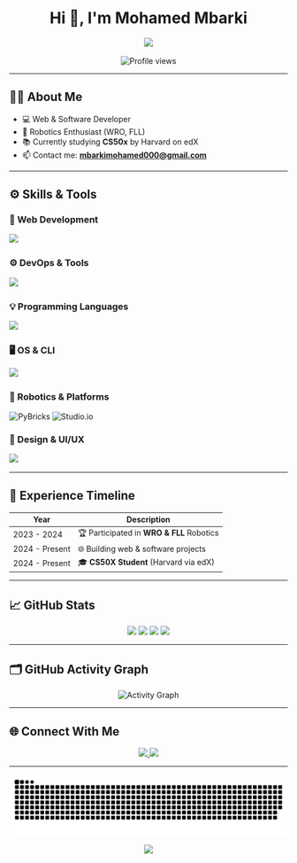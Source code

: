 <h1 align="center">Hi 👋, I'm Mohamed Mbarki</h1>

<div align="center">
  <a href="https://github.com/mohammedmbarki" target="_blank">
    <img src="https://readme-typing-svg.herokuapp.com?color=00FF00&size=24&center=true&vCenter=true&width=600&lines=Hello+World!+I+Am+Mohamed.;Computer+Science+Learner.;Coding+is+my+vibe.">
  </a>
</div>

<p align="center">
  <img src="https://komarev.com/ghpvc/?username=mohammedmbarki&label=Profile+Views&color=0e75b6&style=flat" alt="Profile views">
</p>

---

## 🧑‍💻 About Me

- 💻 Web & Software Developer  
- 🤖 Robotics Enthusiast (WRO, FLL)  
- 📚 Currently studying **CS50x** by Harvard on edX  
- 📫 Contact me: **mbarkimohamed000@gmail.com**

---

## ⚙️ Skills & Tools

### 🧱 Web Development
<p>
  <img src="https://skillicons.dev/icons?i=html,css,js,tailwind,ts,react,nextjs" />
</p>

### ⚙️ DevOps & Tools
<p>
  <img src="https://skillicons.dev/icons?i=git,github,docker,aws,bash,npm" />
</p>

### 💡 Programming Languages
<p>
  <img src="https://skillicons.dev/icons?i=py,c" />
</p>

### 🖥️ OS & CLI
<p>
  <img src="https://skillicons.dev/icons?i=linux,ubuntu,windows,raspberrypi,bash" />
</p>

### 🤖 Robotics & Platforms
<p>
  <img src="https://github.com/user-attachments/assets/cf6f005f-117e-4622-895a-0a03242523a4" width="48" height="48" alt="PyBricks">
  <img src="https://github.com/user-attachments/assets/edb12939-89fa-4278-ab11-1379f4e789bc" width="50" alt="Studio.io">
</p>

### 🎨 Design & UI/UX
<p>
  <img src="https://skillicons.dev/icons?i=figma,ai,ps,pr,notion" />
</p>

---

## 📆 Experience Timeline

| Year           | Description                                  |
|----------------|----------------------------------------------|
| 2023 - 2024    | 🏆 Participated in **WRO & FLL** Robotics     |
| 2024 - Present | 🌐 Building web & software projects           |
| 2024 - Present | 🎓 **CS50X Student** (Harvard via edX)        |

---

## 📈 GitHub Stats

<div align="center">
  <img src="https://github-readme-stats.vercel.app/api?username=mohammedmbarki&show_icons=true&theme=radical&hide_border=true&count_private=true" height="150"/>
  <img src="https://github-readme-stats.vercel.app/api/top-langs/?username=mohammedmbarki&layout=compact&theme=radical&hide_border=true" height="150"/>
  <img src="https://streak-stats.demolab.com/?user=mohammedmbarki&theme=radical&hide_border=true" height="150"/>
  <img src="https://github-profile-trophy.vercel.app/?username=mohammedmbarki&theme=dracula&margin-w=10&margin-h=10" height="150"/>
</div>

---

## 🗂️ GitHub Activity Graph

<div align="center">
  <img src="https://github-readme-activity-graph.vercel.app/graph?username=mohammedmbarki&theme=react-dark&hide_border=true" alt="Activity Graph">
</div>

---

## 🌐 Connect With Me

<div align="center">
  <a href="mailto:mbarkimohamed000@gmail.com" target="_blank">
    <img src="https://img.shields.io/badge/Gmail-D14836?style=for-the-badge&logo=gmail&logoColor=white" height="35"/>
  </a>
  <a href="https://www.linkedin.com/in/mohamed-m-barki-8777ba320/" target="_blank">
    <img src="https://img.shields.io/badge/LinkedIn-0077B5?style=for-the-badge&logo=linkedin&logoColor=white" height="35"/>
  </a>
</div>

---

<p align="center">
  <img src="https://raw.githubusercontent.com/Elanza-48/Elanza-48/main/resources/img/github-contribution-grid-snake.svg" alt="Snake animation">
</p>

<p align="center">
  <img src="https://capsule-render.vercel.app/api?type=waving&color=gradient&height=100&section=footer"/>
</p>
